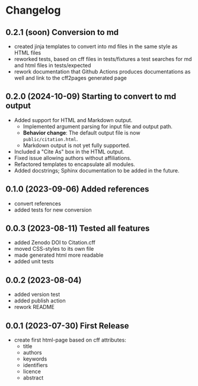 # Changelog

## 0.2.1 (soon) Conversion to md

* created jinja templates to convert into md files in the same style as HTML files
* reworked tests, based on cff files in tests/fixtures a test searches for md and html files in tests/expected
* rework documentation that Github Actions produces documentations as well and link to the cff2pages generated page

## 0.2.0 (2024-10-09) Starting to convert to md output

* Added support for HTML and Markdown output.
  * Implemented argument parsing for input file and output path.
  * **Behavior change**: The default output file is now `public/citation.html`.
  * Markdown output is not yet fully supported.
* Included a "Cite As" box in the HTML output.
* Fixed issue allowing authors without affiliations.
* Refactored templates to encapsulate all modules.
* Added docstrings; Sphinx documentation to be added in the future.

## 0.1.0 (2023-09-06) Added references

* convert references
* added tests for new conversion

## 0.0.3 (2023-08-11) Tested all features

* added Zenodo DOI to Citation.cff
* moved CSS-styles to its own file
* made generated html more readable
* added unit tests

## 0.0.2 (2023-08-04)

* added version test
* added publish action
* rework README

## 0.0.1 (2023-07-30) First Release

* create first html-page based on cff attributes:
  * title
  * authors
  * keywords
  * identifiers
  * licence
  * abstract